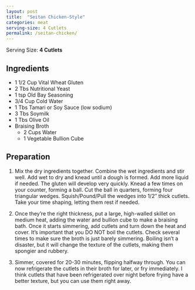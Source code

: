```yaml
---
layout: post
title:  "Seitan Chicken-Style"
categories: meat
serving-size: 4 Cutlets
permalink: /seitan-chicken/
---
```

Serving Size: **4 Cutlets**

## Ingredients

- 1 1/2 Cup Vital Wheat Gluten
- 2 Tbs Nutritional Yeast
- 1 tsp Old Bay Seasoning
- 3/4 Cup Cold Water
- 1 Tbs Tamari or Soy Sauce (low sodium)
- 3 Tbs Soymilk
- 1 Tbs Olive Oil
- Braising Broth
    - 2 Cups Water
    - 1 Vegetable Bullion Cube

## Preparation

1. Mix the dry ingredients together. Combine the wet ingredients and stir well. Add wet to dry and knead until a dough is formed. Add more liquid if needed. The gluten will develop very quickly. Knead a few times on your counter, forming a ball. Cut the ball in quarters, forming four triangular wedges. Squish/Pound/Pull the wedges into 1/2″ thick cutlets. Take your time shaping, letting them rest if needed.

2. Once they’re the right thickness, put a large, high-walled skillet on medium heat, adding the water and bullion cube to make a braising bath. Once it starts simmering, add cutlets and turn down the heat and cover. It’s important that you DO NOT boil the cutlets. Check several times to make sure the broth is just barely simmering. Boiling isn’t a disaster, but it will change the texture of the cutlets, making them spongier and rubbery.

3. Simmer, covered for 20-30 minutes, flipping halfway through. You can now refrigerate the cutlets in their broth for later, or fry immediately. I think cutlets that have been refrigerated over night before frying have a better texture, but you can use them right away.

